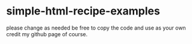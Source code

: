 # simple-html-recipe-examples
please change as needed be free to copy the code and use as your own credit my github page of course.
